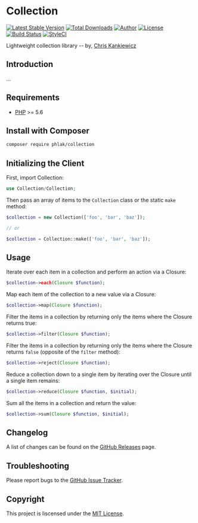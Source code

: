 Collection
==========

[![Latest Stable Version](https://img.shields.io/packagist/v/PHLAK/Collection.svg)](https://packagist.org/packages/PHLAK/Collection)
[![Total Downloads](https://img.shields.io/packagist/dt/PHLAK/Collection.svg)](https://packagist.org/packages/PHLAK/Collection)
[![Author](https://img.shields.io/badge/author-Chris%20Kankiewicz-blue.svg)](https://www.ChrisKankiewicz.com)
[![License](https://img.shields.io/packagist/l/PHLAK/Collection.svg)](https://packagist.org/packages/PHLAK/Collection)
[![Build Status](https://img.shields.io/travis/PHLAK/Collection.svg)](https://travis-ci.org/PHLAK/Collection)
[![StyleCI](https://styleci.io/repos/91770327/shield?branch=master&style=flat)](https://styleci.io/repos/91770327)

Lightweight collection library -- by, [Chris Kankiewicz](https://www.ChrisKankiewicz.com)

Introduction
------------

...

Requirements
------------

  - [PHP](https://php.net) >= 5.6

Install with Composer
---------------------

```bash
composer require phlak/collection
```

Initializing the Client
-----------------------

First, import Collection:

```php
use Collection/Collection;
```

Then pass an array of items to the `Collection` class or the static `make` method:

```php
$collection = new Collection(['foo', 'bar', 'baz']);

// or

$collection = Collection::make(['foo', 'bar', 'baz']);
```

Usage
-----

Iterate over each item in a collection and perform an action via a Closure:

```php
$collection->each(Closure $function);
```

Map each item of the collection to a new value via a Closure:

```php
$collection->map(Closure $function);
```

Filter the items in a collection by returning only the items where the Closure
returns true:

```php
$collection->filter(Closure $function);
```

Filter the items in a collection by returning only the items where the Closure
returns `false` (opposite of the `filter` method):

```php
$collection->reject(Closure $function);
```

Reduce a collection down to a single item by iterating over the Closure until a
single item remains:

```php
$collection->reduce(Closure $function, $initial);
```

Sum all the items in a collection and return the value:

```php
$collection->sum(Closure $function, $initial);
```

Changelog
---------

A list of changes can be found on the [GitHub Releases](https://github.com/PHLAK/Collection\Collection/releases) page.

Troubleshooting
---------------

Please report bugs to the [GitHub Issue Tracker](https://github.com/PHLAK/Collection/issues).

Copyright
---------

This project is liscensed under the [MIT License](https://github.com/PHLAK/Collection/blob/master/LICENSE).
